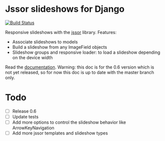 # Jssor slideshows for Django

[![Build Status](https://travis-ci.org/synw/django-jssor.svg?branch=master)](https://travis-ci.org/synw/django-jssor)

Responsive slideshows with the [jssor](http://jssor.com/) library. Features:

- Associate slideshows to models
- Build a slideshow from any ImageField objects
- Slideshow groups and responsive loader: to load a slideshow depending on the device width

Read the [documentation](http://django-jssor.readthedocs.io/en/latest/). Warning: this doc is for the 0.6 version
which is not yet released, so for now this doc is up to date with the master branch only.

# Todo

- [ ] Release 0.6
- [ ] Update tests
- [ ] Add more options to control the slideshow behavior like ArrowKeyNavigation
- [ ] Add more jssor templates and slideshow types
